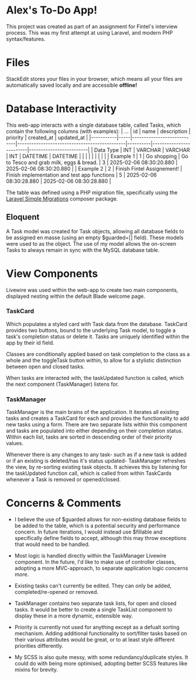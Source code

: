 # Alex's To-Do App!

This project was created as part of an assignment for Fintel's interview process. This was my first attempt at using Laravel, and modern PHP syntax/features. 

# Files

StackEdit stores your files in your browser, which means all your files are automatically saved locally and are accessible **offline!**

# Database Interactivity
This web-app interacts with a single database table, called Tasks, which contain the following columns (with examples):
|     ...      | id  | name                       | description                                  | priority | created_at              | updated_at              |
|-----------|-----|----------------------------|----------------------------------------------|----------|-------------------------|-------------------------|
| Data Type | INT | VARCHAR                    | VARCHAR                                      | INT      | DATETIME                | DATETIME                |
|           |     |                            |                                              |          |                         |                         |
| Example 1 | 1   | Go shopping                | Go to Tesco and grab milk, eggs & bread.     | 3        | 2025-02-06 08:30:20.880 | 2025-02-06 08:30:20.880 |
| Example 2 | 2   | Finish Fintel Assignement! | Finish implementation and test app functions | 5        | 2025-02-06 08:30:28.880 | 2025-02-06 08:30:28.880 |

The table was defined using a PHP migration file, specifically using the [Laravel Simple Migrations](https://packagist.org/packages/mylesduncanking/laravel-simple-migration) composer package.

## Eloquent
A Task model was created for Task objects, allowing all database fields to be assigned en masse (using an empty $guarded=[] field). These models were used to as the object. The use of my model allows the on-screen Tasks to always remain in sync with the MySQL database table.

# View Components
Livewire was used within the web-app to create two main components, displayed nesting within the default Blade welcome page. 

### TaskCard
Which populates a styled card with Task data from the database. TaskCard provides two buttons, bound to the underlying Task model, to toggle a task's completion status or delete it. Tasks are uniquely identified within the app by their id field.

Classes are conditionally applied based on task completion to the class as a whole and the toggleTask button within, to allow for a stylistic distinction between open and closed tasks.

When tasks are interacted with, the taskUpdated function is called, which the next component (TaskManager) listens for.


### TaskManager
TaskManager is the main brains of the application. It iterates all existing tasks and creates a TaskCard for each and provides the functionality to add new tasks using a form. There are two separate lists within this component and tasks are populated into either depending on their completion status. Within each list, tasks are sorted in descending order of their priority values. 

Whenever there is any changes to any task- such as if a new task is added or if an existing is deleted/has it's status updated- TaskManager refreshes the view, by re-sorting existing task objects. It achieves this by listening for the taskUpdated function call, which is called from within TaskCards whenever a Task is removed or opened/closed.

# Concerns & Comments
- I believe the use of $guarded allows for non-existing database fields to be added to the table, which is a potential security and performance concern. In future iterations, I would instead use $fillable and specifically define fields to accept, although this may throw exceptions that would need to be handled.

- Most logic is handled directly within the TaskManager Livewire component. In the future, I'd like to make use of controller classes, adopting a more MVC-approach, to separate application logic concerns more.

- Existing tasks can't currently be edited. They can only be added, completed/re-opened or removed.

- TaskManager contains two separate task lists, for open and closed tasks. It would be better to create a single TaskList component to display these in a more dynamic, extensible way.

- Priority is currently not used for anything except as a defualt sorting mechanism. Adding additional functionality to sort/filter tasks based on their various attributes would be great, or to at least style different priorities differently.

- My SCSS is also quite messy, with some redundancy/duplicate styles. It could do with being more optimised, adopting better SCSS features like mixins for brevity.
